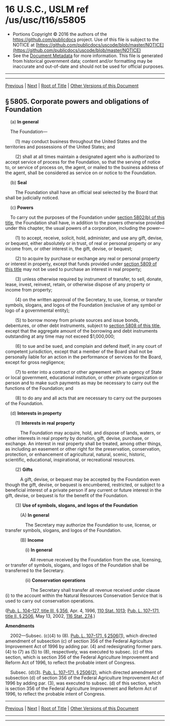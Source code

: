 ---
---

# 16 U.S.C., USLM ref /us/usc/t16/s5805

* Portions Copyright © 2016 the authors of the https://github.com/publicdocs project.
  Use of this file is subject to the NOTICE at [https://github.com/publicdocs/uscode/blob/master/NOTICE](https://github.com/publicdocs/uscode/blob/master/NOTICE)
* See the [Document Metadata](././../../../..//README.md) for more information.
  This file is generated from historical government data; content and/or formatting may be inaccurate and out-of-date and should not be used for official purposes.

----------
----------

[Previous](./../../../..//us/usc/t16/ch78/m__us_usc_t16_s5804.md) | [Next](./../../../..//us/usc/t16/ch78/m__us_usc_t16_s5806.md) | [Root of Title](./../../../../) | [Other Versions of this Document](https://publicdocs.github.io/go/links?ns=uslm&ref=%2Fus%2Fusc%2Ft16%2Fs5805)

## § 5805. Corporate powers and obligations of Foundation

    (a) __In general__ 

    The Foundation—

        (1) may conduct business throughout the United States and the territories and possessions of the United States; and

        (2) shall at all times maintain a designated agent who is authorized to accept service of process for the Foundation, so that the serving of notice to, or service of process on, the agent, or mailed to the business address of the agent, shall be considered as service on or notice to the Foundation.

    (b) __Seal__ 

        The Foundation shall have an official seal selected by the Board that shall be judicially noticed.

    (c) __Powers__ 

    To carry out the purposes of the Foundation under [section 5802(b) of this title][/us/usc/t16/s5802/b], the Foundation shall have, in addition to the powers otherwise provided under this chapter, the usual powers of a corporation, including the power—

        (1) to accept, receive, solicit, hold, administer, and use any gift, devise, or bequest, either absolutely or in trust, of real or personal property or any income from, or other interest in, the gift, devise, or bequest;

        (2) to acquire by purchase or exchange any real or personal property or interest in property, except that funds provided under [section 5809 of this title][/us/usc/t16/s5809] may not be used to purchase an interest in real property;

        (3) unless otherwise required by instrument of transfer, to sell, donate, lease, invest, reinvest, retain, or otherwise dispose of any property or income from property;

        (4) on the written approval of the Secretary, to use, license, or transfer symbols, slogans, and logos of the Foundation (exclusive of any symbol or logo of a governmental entity);

        (5) to borrow money from private sources and issue bonds, debentures, or other debt instruments, subject to [section 5808 of this title][/us/usc/t16/s5808], except that the aggregate amount of the borrowing and debt instruments outstanding at any time may not exceed $1,000,000;

        (6) to sue and be sued, and complain and defend itself, in any court of competent jurisdiction, except that a member of the Board shall not be personally liable for an action in the performance of services for the Board, except for gross negligence;

        (7) to enter into a contract or other agreement with an agency of State or local government, educational institution, or other private organization or person and to make such payments as may be necessary to carry out the functions of the Foundation; and

        (8) to do any and all acts that are necessary to carry out the purposes of the Foundation.

    (d) __Interests in property__ 

        (1) __Interests in real property__ 

            The Foundation may acquire, hold, and dispose of lands, waters, or other interests in real property by donation, gift, devise, purchase, or exchange. An interest in real property shall be treated, among other things, as including an easement or other right for the preservation, conservation, protection, or enhancement of agricultural, natural, scenic, historic, scientific, educational, inspirational, or recreational resources.

        (2) __Gifts__ 

            A gift, devise, or bequest may be accepted by the Foundation even though the gift, devise, or bequest is encumbered, restricted, or subject to a beneficial interest of a private person if any current or future interest in the gift, devise, or bequest is for the benefit of the Foundation.

        (3) __Use of symbols, slogans, and logos of the Foundation__ 

            (A) __In general__ 

                The Secretary may authorize the Foundation to use, license, or transfer symbols, slogans, and logos of the Foundation.

            (B) __Income__ 

                (i) __In general__ 

                    All revenue received by the Foundation from the use, licensing, or transfer of symbols, slogans, and logos of the Foundation shall be transferred to the Secretary.

                (ii) __Conservation operations__ 

                    The Secretary shall transfer all revenue received under clause (i) to the account within the Natural Resources Conservation Service that is used to carry out conservation operations.

([Pub. L. 104–127, title III, § 356][/us/pl/104/127/s356], Apr. 4, 1996, [110 Stat. 1013][/us/stat/110/1013]; [Pub. L. 107–171, title II, § 2506][/us/pl/107/171/s2506], May 13, 2002, [116 Stat. 274][/us/stat/116/274].)

 __Amendments__ 

    2002—Subsec. (c)(4) to (8). [Pub. L. 107–171, § 2506(1)][/us/pl/107/171/s2506/1], which directed amendment of subsection (c) of section 356 of the Federal Agriculture Improvement Act of 1996 by adding par. (4) and redesignating former pars. (4) to (7) as (5) to (8), respectively, was executed to subsec. (c) of this section, which is section 356 of the Federal Agriculture Improvement and Reform Act of 1996, to reflect the probable intent of Congress.

    Subsec. (d)(3). [Pub. L. 107–171, § 2506(2)][/us/pl/107/171/s2506/2], which directed amendment of subsection (d) of section 356 of the Federal Agriculture Improvement Act of 1996 by adding par. (3), was executed to subsec. (d) of this section, which is section 356 of the Federal Agriculture Improvement and Reform Act of 1996, to reflect the probable intent of Congress.

----------

[Previous](./../../../..//us/usc/t16/ch78/m__us_usc_t16_s5804.md) | [Next](./../../../..//us/usc/t16/ch78/m__us_usc_t16_s5806.md) | [Root of Title](./../../../../) | [Other Versions of this Document](https://publicdocs.github.io/go/links?ns=uslm&ref=%2Fus%2Fusc%2Ft16%2Fs5805)

----------
----------

[/us/usc/t16/s5802/b]: https://publicdocs.github.io/go/links?ns=uslm&ref=%2Fus%2Fusc%2Ft16%2Fs5802%2Fb
[/us/usc/t16/s5809]: https://publicdocs.github.io/go/links?ns=uslm&ref=%2Fus%2Fusc%2Ft16%2Fs5809
[/us/usc/t16/s5808]: https://publicdocs.github.io/go/links?ns=uslm&ref=%2Fus%2Fusc%2Ft16%2Fs5808
[/us/pl/104/127/s356]: https://publicdocs.github.io/go/links?ns=uslm&ref=%2Fus%2Fpl%2F104%2F127%2Fs356
[/us/stat/110/1013]: https://publicdocs.github.io/go/links?ns=uslm&ref=%2Fus%2Fstat%2F110%2F1013
[/us/pl/107/171/s2506]: https://publicdocs.github.io/go/links?ns=uslm&ref=%2Fus%2Fpl%2F107%2F171%2Fs2506
[/us/stat/116/274]: https://publicdocs.github.io/go/links?ns=uslm&ref=%2Fus%2Fstat%2F116%2F274
[/us/pl/107/171/s2506/1]: https://publicdocs.github.io/go/links?ns=uslm&ref=%2Fus%2Fpl%2F107%2F171%2Fs2506%2F1
[/us/pl/107/171/s2506/2]: https://publicdocs.github.io/go/links?ns=uslm&ref=%2Fus%2Fpl%2F107%2F171%2Fs2506%2F2


